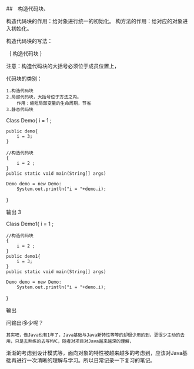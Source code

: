 ##　构造代码块、

构造代码块的作用：给对象进行统一的初始化。
构方法的作用：给对应的对象进入初始化。

构造代码块的写法：

｛
	构造代码块
｝

注意：构造代码块的大括号必须位于成员位置上，

代码块的类别：

	1.构造代码块
	2.局部代码块，大括号位于方法之内。
		作用：缩短局部变量的生命周期，节省
	3.静态代码块


Class Demo{
	i = 1 ;
	
	public demo{
		i = 3;
	}
	
	//构造代码块
	{
		i = 2 ;
	}
	public static void main(String[] args)
	
	Demo demo = new Demo:
		System.out.println("i = "+demo.i);
}

输出 3

Class Demo1{
	i = 1 ;
	
	//构造代码块
	{
		i = 2 ;
	}
	public demo1{
		i = 3;
	}
	public static void main(String[] args)
	
	Demo demo = new Demo:
		System.out.println("i = "+demo.i);
}

输出 

问输出i多少呢？

	其实吧，做Java也有1年了，Java基础与Java新特性等等的却很少用的到，更很少主动的去用，只是去熟练的去写MVC，随者对项目对Java越来越深的理解，
渐渐的考虑到设计模式等，面向对象的特性被越来越多的考虑到，应该对Java基础再进行一次清晰的理解与学习。所以日常记录一下复习的笔记。